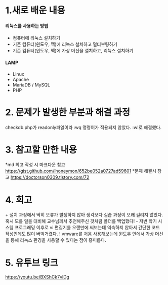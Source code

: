 # 1.새로 배운 내용

#### 리눅스를 사용하는 방법
* 컴퓨터에 리눅스 설치하기
* 기존 컴퓨터(윈도우, 맥)에 리눅스 설치하고 멀티부팅하기
* 기존 컴퓨터(윈도우, 맥)에 가상 머신을 설치하고, 리눅스 설치하기

#### LAMP
* Linux
* Apache
* MariaDB / MySQL
* PHP

# 2. 문제가 발생한 부분과 해결 과정
checkdb.php가 readonly파일이라 :wq 명령어가 적용되지 않았다.
:w!로 해결했다.

# 3. 참고할 만한 내용
*md 회고 작성 시 마크다운 참고
https://gist.github.com/ihoneymon/652be052a0727ad59601
*문제 해결시 참고
https://doctorson0309.tistory.com/72

# 4. 회고
\+ 설치 과정에서 딱히 오류가 발생하지 않아 생각보다 실습 과정이 오래 걸리지 않았다.
혹시 모를 일을 대비해 교수님께서 추천해주신 것처럼 폴더를 백업했다!
\- 저번 학기 시스템 프로그래밍 이후로 vi 편집기를 오랜만에 써보는데 익숙하지 않아서 간단한 코드 작성인데도 많이 버벅거렸다.
\! vmware를 처음 사용해보는데 윈도우 안에서 가상 머신을 통해 리눅스 환경을 사용할 수 있다는 점이 흥미롭다.


# 5. 유투브 링크 
https://youtu.be/BXShCk7vlDg
